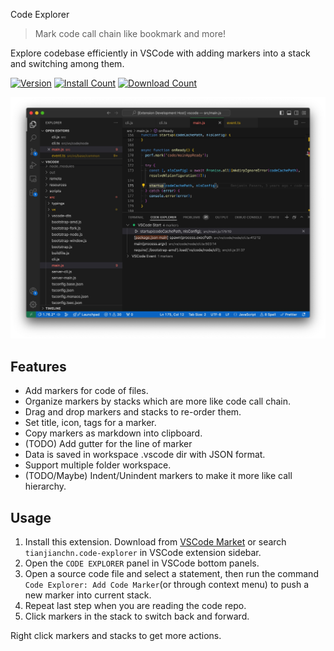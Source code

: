 Code Explorer

> Mark code call chain like bookmark and more!

Explore codebase efficiently in VSCode with adding markers into a stack and switching among them.

[![Version](https://img.shields.io/visual-studio-marketplace/v/tianjianchn.code-explorer.svg?label=version&color=)](https://marketplace.visualstudio.com/items?itemName=tianjianchn.code-explorer)
[![Install Count](https://img.shields.io/visual-studio-marketplace/i/tianjianchn.code-explorer.svg?color=)](https://marketplace.visualstudio.com/items?itemName=tianjianchn.code-explorer)
[![Download Count](https://img.shields.io/visual-studio-marketplace/d/tianjianchn.code-explorer.svg?color=)](https://marketplace.visualstudio.com/items?itemName=tianjianchn.code-explorer)

![](./media/example.jpg)

## Features

- Add markers for code of files.
- Organize markers by stacks which are more like code call chain.
- Drag and drop markers and stacks to re-order them.
- Set title, icon, tags for a marker.
- Copy markers as markdown into clipboard.
- (TODO) Add gutter for the line of marker
- Data is saved in workspace .vscode dir with JSON format.
- Support multiple folder workspace.
- (TODO/Maybe) Indent/Unindent markers to make it more like call hierarchy.

## Usage

1. Install this extension. Download from [VSCode Market](https://marketplace.visualstudio.com/items?itemName=tianjianchn.code-explorer) or search `tianjianchn.code-explorer` in VSCode extension sidebar.
2. Open the `CODE EXPLORER` panel in VSCode bottom panels.
3. Open a source code file and select a statement, then run the command `Code Explorer: Add Code Marker`(or through context menu) to push a new marker into current stack.
4. Repeat last step when you are reading the code repo.
5. Click markers in the stack to switch back and forward.

Right click markers and stacks to get more actions.
